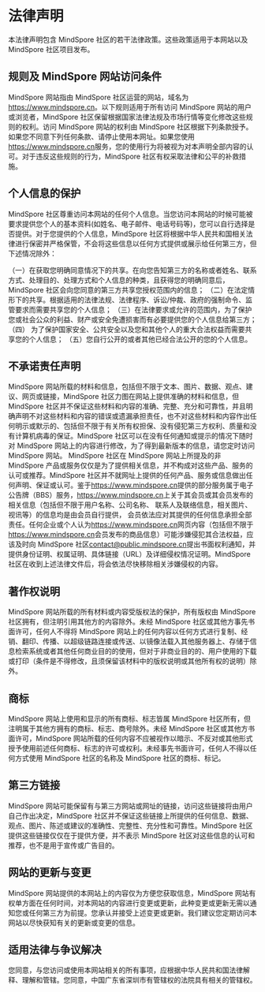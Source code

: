 # 法律声明

本法律声明包含 MindSpore 社区的若干法律政策。这些政策适用于本网站以及 MindSpore 社区项目发布。

## 规则及 MindSpore 网站访问条件

MindSpore 网站指由 MindSpore 社区运营的网站，域名为<https://www.mindspore.cn>。以下规则适用于所有访问 MindSpore 网站的用户或浏览者，MindSpore 社区保留根据国家法律法规及市场行情等变化修改这些规则的权利。访问 MindSpore 网站的权利由 MindSpore 社区根据下列条款授予。如果您不同意下列任何条款、请停止使用本网址。如果您使用<https://www.mindspore.cn>服务，您的使用行为将被视为对本声明全部内容的认可。对于违反这些规则的行为，MindSpore 社区有权采取法律和公平的补救措施。

## 个人信息的保护

MindSpore 社区尊重访问本网站的任何个人信息。当您访问本网站的时候可能被要求提供您个人的基本资料(如姓名、电子邮件、电话号码等)，您可以自行选择是否提供。对于您提供的个人信息，MindSpore 社区将根据中华人民共和国相关法律进行保密并严格保管，不会将这些信息以任何方式提供或展示给任何第三方，但下述情况除外：

（一）在获取您明确同意情况下的共享。在向您告知第三方的名称或者姓名、联系方式、处理目的、处理方式和个人信息的种类，且获得您的明确同意后，MindSpore 社区会向您同意的第三方共享您授权范围内的信息；
（二）在法定情形下的共享。根据适用的法律法规、法律程序、诉讼/仲裁、政府的强制命令、监管要求而需要共享您的个人信息；
（三）在法律要求或允许的范围内，为了保护您或社会公众的利益、财产或安全免遭损害而有必要提供您的个人信息给第三方；
（四） 为了保护国家安全、公共安全以及您和其他个人的重大合法权益而需要共享您的个人信息；
（五）您自行公开的或者其他已经合法公开的您的个人信息。

## 不承诺责任声明

MindSpore 网站所载的材料和信息，包括但不限于文本、图片、数据、观点、建议、网页或链接，MindSpore 社区力图在网站上提供准确的材料和信息，但 MindSpore 社区并不保证这些材料和内容的准确、完整、充分和可靠性，并且明确声明不对这些材料和内容的错误或遗漏承担责任，也不对这些材料和内容作出任何明示或默示的、包括但不限于有关所有权担保、没有侵犯第三方权利、质量和没有计算机病毒的保证。MindSpore 社区可以在没有任何通知或提示的情况下随时对 MindSpore 网站上的内容进行修改，为了得到最新版本的信息，请您定时访问 MindSpore 网站。 MindSpore 社区在 MindSpore 网站上所提及的非 MindSpore 产品或服务仅仅是为了提供相关信息，并不构成对这些产品、服务的认可或推荐。MindSpore 社区并不就网址上提供的任何产品、服务或信息做出任何声明、保证或认可。鉴于<https://www.mindspore.cn>提供的部分服务属于电子公告牌（BBS）服务，<https://www.mindspore.cn>上关于其会员或其会员发布的相关信息（包括但不限于用户名称、公司名称、 联系人及联络信息，相关图片、视讯等）的信息均是由会员自行提供， 会员依法应对其提供的任何信息承担全部责任。任何企业或个人认为<https://www.mindspore.cn>网页内容（包括但不限于<https://www.mindspore.cn>会员发布的商品信息）可能涉嫌侵犯其合法权益，应该及时向 MindSpore 社区[contact@public.mindspore.cn](mailto:contact@public.mindspore.cn)提出书面权利通知，并提供身份证明、权属证明、具体链接（URL）及详细侵权情况证明。MindSpore 社区在收到上述法律文件后，将会依法尽快移除相关涉嫌侵权的内容。

## 著作权说明

MindSpore 网站所载的所有材料或内容受版权法的保护，所有版权由 MindSpore 社区拥有，但注明引用其他方的内容除外。未经 MindSpore 社区或其他方事先书面许可，任何人不得将 MindSpore 网站上的任何内容以任何方式进行复制、经销、翻印、传播、以超级链路连接或传送、以镜像法载入其他服务器上、存储于信息检索系统或者其他任何商业目的的使用，但对于非商业目的的、用户使用的下载或打印（条件是不得修改，且须保留该材料中的版权说明或其他所有权的说明）除外。

## 商标

MindSpore 网站上使用和显示的所有商标、标志皆属 MindSpore 社区所有，但注明属于其他方拥有的商标、标志、商号除外。未经 MindSpore 社区或其他方书面许可，MindSpore 网站所载的任何内容不应被视作以暗示、不反对或其他形式授予使用前述任何商标、标志的许可或权利。未经事先书面许可，任何人不得以任何方式使用 MindSpore 社区的名称及 MindSpore 社区的商标、标记。

## 第三方链接

MindSpore 网站可能保留有与第三方网站或网址的链接，访问这些链接将由用户自己作出决定，MindSpore 社区并不保证这些链接上所提供的任何信息、数据、观点、图片、陈述或建议的准确性、完整性、充分性和可靠性。MindSpore 社区提供这些链接仅仅在于提供方便，并不表示 MindSpore 社区对这些信息的认可和推荐，也不是用于宣传或广告目的。

## 网站的更新与变更

MindSpore 网站提供的本网站上的内容仅为方便您获取信息，MindSpore 网站有权单方面在任何时间，对本网站的内容进行变更或更新，此种变更或更新无需以通知您或任何第三方为前提。您承认并接受上述变更或更新。我们建议您定期访问本网站以尽快获知有关的更新或变更的信息。

## 适用法律与争议解决

您同意，与您访问或使用本网站相关的所有事项，应根据中华人民共和国法律解释、理解和管辖。您同意，中国广东省深圳市有管辖权的法院具有相关的管辖权。
